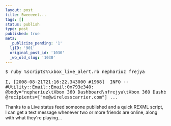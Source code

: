 ```yaml
---
layout: post
title: Sweeeeet...
tags: []
status: publish
type: post
published: true
meta:
  _publicize_pending: '1'
  ljID: '901'
  original_post_id: '1030'
  _wp_old_slug: '1030'
---
```

<pre>
$ ruby %scripts%\xbox_live_alert.rb nephariuz frejya

I, [2008-08-21T21:16:22.343000 #1968]  INFO --
#Utility::Email::Email:0x793e340:
@body="nephariuz\tXbox 360 Dashboard\nfrejya\tXbox 360 Dashboard",
@recipients=["me@wirelesscarrier.com"] ...
</pre>

Thanks to a Live status feed someone published and a quick REXML script, I can get a text message whenever two or more friends are online, along with what they're playing...

